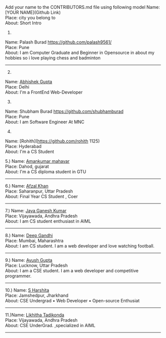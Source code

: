 Add your name to the CONTRIBUTORS.md file using following model
Name: [YOUR NAME](Github Link)<br>
Place: city you belong to<br>
About: Short Intro<br>


1)
Name: Palash Burad https://github.com/palash9561/<br>
Place: Pune<br>
About: I am Computer Graduate and Beginner in Opensource in
       about my hobbies so i love playing chess and badminton<br>

<hr>

2)
Name: [Abhishek Gupta](https://github.com/Im-Abhi)<br>
Place: Delhi<br>
About: I'm a FrontEnd Web-Developer<br>

3)
Name: Shubham Burad https://github.com/shubhamburad<br>
Place: Pune<br>
About: I am Software Engineer At MNC <br>


4)
Name: [Rohith](https://github.com/rohith 1125)<br>
Place: Hyderabad<br>
About: I'm a CS Student<br>       

5.)
Name: [Amankumar mahavar](https://github.com/amankumarmahavar)<br>
Place: Dahod, gujarat<br>
About: I'm a CS diploma student in GTU
<hr>

6.)
Name: [Afzal Khan](https://github.com/afzall-khan)<br>
Place: Saharanpur, Uttar Pradesh<br>
About: Final Year CS Student , Coer
<hr>

7.)
Name: [Jaya Ganesh Kumar](https://github.com/jayaganeshkumar)<br>
Place: Vijayawada, Andhra Pradesh<br>
About: I am CS student enthusiast in AIML
<hr>

8.)
Name: [Deep Gandhi](https://github.com/deepg7)<br>
Place: Mumbai, Maharashtra<br>
About: I am CS student. I am a web developer and love watching football.
<hr>

9.)
Name: [Ayush Gupta](https://github.com/AyushGupta2002)<br>
Place: Lucknow, Uttar Pradesh</br>
About: I am a CSE student. I am a web developer and competitive programmer.
<hr>

10.)
Name: [S Harshita](https://github.com/harshita2216)<br>
Place: Jamshedpur, Jharkhand</br>
About: CSE Undergrad • Web Developer • Open-source Enthusiat 
<hr>

11.)Name: [Likhitha Tadikonda](https://github.com/LikhithaTadikonda)<br>
Place: Vijayawada, Andhra Pradesh<br>
About: CSE UnderGrad. ,specialized in AIML
<hr>

